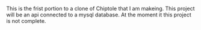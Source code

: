 This is the frist portion to a clone of Chiptole that I am makeing. This project will be an api connected to a mysql database. At the moment it this project is not complete. 
